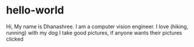 # hello-world

Hi, My name is Dhanashree. I am a computer vision engineer.
I love (hiking, running) with my dog
I take good pictures, if anyone wants their pictures clicked
